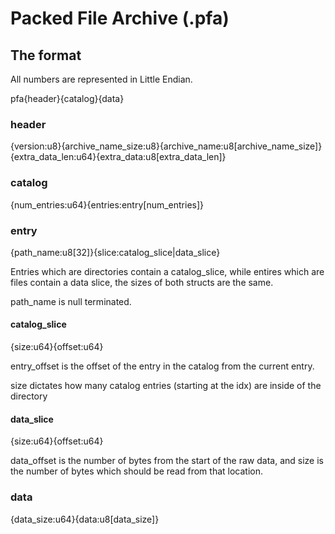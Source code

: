 # Packed File Archive (.pfa)

## The format
All numbers are represented in Little Endian.

pfa{header}{catalog}{data}

### header
{version:u8}{archive_name_size:u8}{archive_name:u8\[archive_name_size\]}{extra_data_len:u64}{extra_data:u8\[extra_data_len\]}

### catalog
{num_entries:u64}{entries:entry\[num_entries\]}

### entry
{path_name:u8\[32\]}{slice:catalog_slice|data_slice}

Entries which are directories contain a catalog_slice, while entires which are files contain a data slice, the sizes of both structs are the same.

path_name is null terminated.

#### catalog_slice
{size:u64}{offset:u64}

entry_offset is the offset of the entry in the catalog from the current entry.

size dictates how many catalog entries (starting at the idx) are inside of the directory

#### data_slice
{size:u64}{offset:u64}

data_offset is the number of bytes from the start of the raw data, and size is the number of bytes which should be read from that location.

### data
{data_size:u64}{data:u8\[data_size\]}
